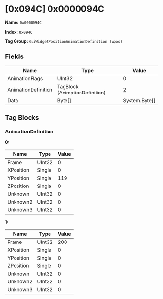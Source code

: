 # [0x094C] 0x0000094C

**Name:** ```0x0000094C```

**Index:** ```0x094C```

**Tag Group:** ```GuiWidgetPositionAnimationDefinition (wpos)```

## Fields

Name	| Type	| Value
---	|---	|---	|
AnimationFlags	|UInt32	|0
AnimationDefinition	|TagBlock (AnimationDefinition)	|[2](#animationdefinition)
Data	|Byte[]	|System.Byte[]


## Tag Blocks

### AnimationDefinition

**0:**

Name	| Type	| Value
---	|---	|---	|
Frame	|UInt32	|0
XPosition	|Single	|0
YPosition	|Single	|119
ZPosition	|Single	|0
Unknown	|UInt32	|0
Unknown2	|UInt32	|0
Unknown3	|UInt32	|0


**1:**

Name	| Type	| Value
---	|---	|---	|
Frame	|UInt32	|200
XPosition	|Single	|0
YPosition	|Single	|0
ZPosition	|Single	|0
Unknown	|UInt32	|0
Unknown2	|UInt32	|0
Unknown3	|UInt32	|0


